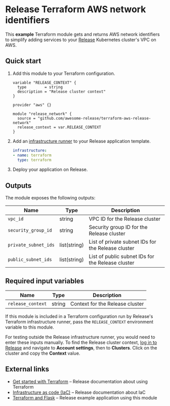 # Release Terraform AWS network identifiers

This **example** Terraform module gets and returns AWS network identifiers to simplify adding services to your [Release](https://releasehub.com/) Kubernetes cluster's VPC on AWS.

## Quick start

1.  Add this module to your Terraform configuration.
    ```hcl
    variable "RELEASE_CONTEXT" {
      type        = string
      description = "Release cluster context"
    }

    provider "aws" {}

    module "release_network" {
      source = "github.com/awesome-release/terraform-aws-release-network"
      release_context = var.RELEASE_CONTEXT
    }
    ```

2.  Add an [infrastructure runner](https://docs.releasehub.com/reference-documentation/application-settings/application-template/schema-definition#infrastructure) to your Release application template.
    ```yaml
    infrastructure:
    - name: terraform
      type: terraform
    ```

3.  Deploy your application on Release.

## Outputs

The module exposes the following outputs:

| Name                 | Type         | Description                                        |
|----------------------|--------------|----------------------------------------------------|
| `vpc_id`             | string       | VPC ID for the Release cluster                     |
| `security_group_id`  | string       | Security group ID for the Release cluster          |
| `private_subnet_ids` | list(string) | List of private subnet IDs for the Release cluster |
| `public_subnet_ids`  | list(string) | List of public subnet IDs for the Release cluster  |

## Required input variables

| Name              | Type   | Description                     |
|-------------------|--------|---------------------------------|
| `release_context` | string | Context for the Release cluster |

If this module is included in a Terraform configuration run by Release's Terraform infrastructure runner, pass the `RELEASE_CONTEXT` environment variable to this module.

For testing outside the Release infrastructure runner, you would need to enter these inputs manually. To find the Release cluster context, [log in to Release](https://app.releasehub.com/) and navigate to **Account settings**, then to **Clusters**. Click on the cluster and copy the **Context** value.

## External links

- [Get started with Terraform](https://docs.releasehub.com/guides-and-examples/advanced-guides/infrastructure/terraform) – Release documentation about using Terraform
- [Infrastructure as code (IaC)](https://docs.releasehub.com/guides-and-examples/advanced-guides/infrastructure) – Release documentation about IaC
- [Terraform and Flask](https://docs.releasehub.com/guides-and-examples/common-setup-examples/terraform-flask-redis) – Release example application using this module